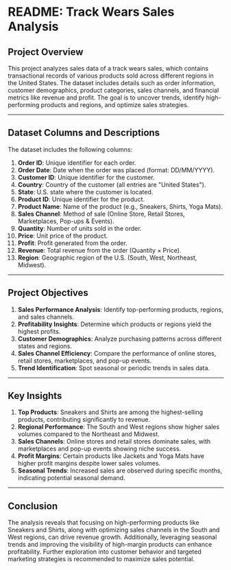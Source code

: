 # README: Track Wears Sales Analysis

## Project Overview
This project analyzes sales data of a track wears sales, which contains transactional records of various products sold across different regions in the United States. The dataset includes details such as order information, customer demographics, product categories, sales channels, and financial metrics like revenue and profit. The goal is to uncover trends, identify high-performing products and regions, and optimize sales strategies.

---

## Dataset Columns and Descriptions
The dataset includes the following columns:

1. **Order ID**: Unique identifier for each order.
2. **Order Date**: Date when the order was placed (format: DD/MM/YYYY).
3. **Customer ID**: Unique identifier for the customer.
4. **Country**: Country of the customer (all entries are "United States").
5. **State**: U.S. state where the customer is located.
6. **Product ID**: Unique identifier for the product.
7. **Product Name**: Name of the product (e.g., Sneakers, Shirts, Yoga Mats).
8. **Sales Channel**: Method of sale (Online Store, Retail Stores, Marketplaces, Pop-ups & Events).
9. **Quantity**: Number of units sold in the order.
10. **Price**: Unit price of the product.
11. **Profit**: Profit generated from the order.
12. **Revenue**: Total revenue from the order (Quantity × Price).
13. **Region**: Geographic region of the U.S. (South, West, Northeast, Midwest).

---

## Project Objectives
1. **Sales Performance Analysis**: Identify top-performing products, regions, and sales channels.
2. **Profitability Insights**: Determine which products or regions yield the highest profits.
3. **Customer Demographics**: Analyze purchasing patterns across different states and regions.
4. **Sales Channel Efficiency**: Compare the performance of online stores, retail stores, marketplaces, and pop-up events.
5. **Trend Identification**: Spot seasonal or periodic trends in sales data.

---

## Key Insights
1. **Top Products**: Sneakers and Shirts are among the highest-selling products, contributing significantly to revenue.
2. **Regional Performance**: The South and West regions show higher sales volumes compared to the Northeast and Midwest.
3. **Sales Channels**: Online stores and retail stores dominate sales, with marketplaces and pop-up events showing niche success.
4. **Profit Margins**: Certain products like Jackets and Yoga Mats have higher profit margins despite lower sales volumes.
5. **Seasonal Trends**: Increased sales are observed during specific months, indicating potential seasonal demand.

---

## Conclusion
The analysis reveals that focusing on high-performing products like Sneakers and Shirts, along with optimizing sales channels in the South and West regions, can drive revenue growth. Additionally, leveraging seasonal trends and improving the visibility of high-margin products can enhance profitability. Further exploration into customer behavior and targeted marketing strategies is recommended to maximize sales potential.
